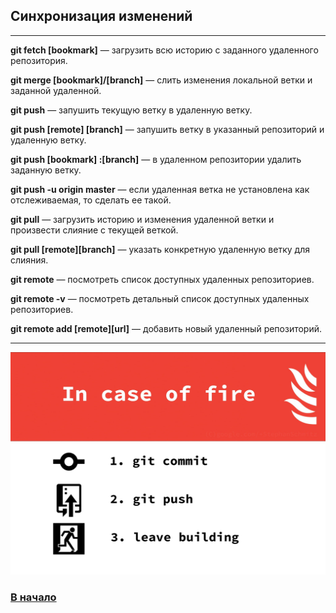 ## Синхронизация изменений
---
**git fetch [bookmark]** — загрузить всю историю с заданного удаленного репозитория.

**git merge [bookmark]/[branch]** — слить изменения локальной ветки и заданной удаленной.

**git push** — запушить текущую ветку в удаленную ветку.

**git push [remote] [branch]** — запушить ветку в указанный репозиторий и удаленную ветку.

**git push [bookmark] :[branch]** — в удаленном репозитории удалить заданную ветку.

**git push -u origin master** — если удаленная ветка не установлена как отслеживаемая, то сделать ее такой.

**git pull** — загрузить историю и изменения удаленной ветки и произвести слияние с текущей веткой.

**git pull [remote][branch]** — указать конкретную удаленную ветку для слияния.

**git remote** — посмотреть список доступных удаленных репозиториев.

**git remote -v** — посмотреть детальный список доступных удаленных репозиториев.

**git remote add [remote][url]** — добавить новый удаленный репозиторий.

---

![git-push](./assets/git-push.jpeg)

### [В начало](./readme.md)